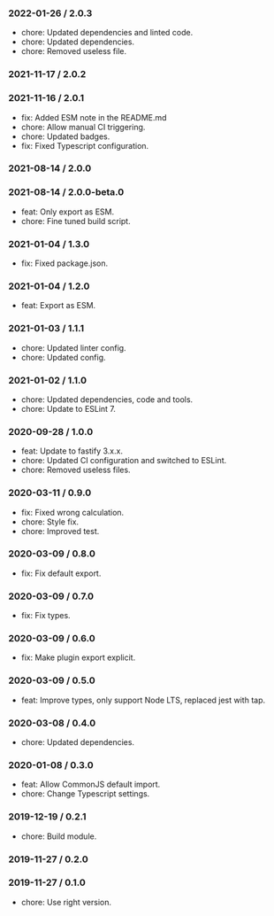 ### 2022-01-26 / 2.0.3

- chore: Updated dependencies and linted code.
- chore: Updated dependencies.
- chore: Removed useless file.

### 2021-11-17 / 2.0.2


### 2021-11-16 / 2.0.1

- fix: Added ESM note in the README.md
- chore: Allow manual CI triggering.
- chore: Updated badges.
- fix: Fixed Typescript configuration.

### 2021-08-14 / 2.0.0


### 2021-08-14 / 2.0.0-beta.0

- feat: Only export as ESM.
- chore: Fine tuned build script.

### 2021-01-04 / 1.3.0

- fix: Fixed package.json.

### 2021-01-04 / 1.2.0

- feat: Export as ESM.

### 2021-01-03 / 1.1.1

- chore: Updated linter config.
- chore: Updated config.

### 2021-01-02 / 1.1.0

- chore: Updated dependencies, code and tools.
- chore: Update to ESLint 7.

### 2020-09-28 / 1.0.0

- feat: Update to fastify 3.x.x.
- chore: Updated CI configuration and switched to ESLint.
- chore: Removed useless files.

### 2020-03-11 / 0.9.0

- fix: Fixed wrong calculation.
- chore: Style fix.
- chore: Improved test.

### 2020-03-09 / 0.8.0

- fix: Fix default export.

### 2020-03-09 / 0.7.0

- fix: Fix types.

### 2020-03-09 / 0.6.0

- fix: Make plugin export explicit.

### 2020-03-09 / 0.5.0

- feat: Improve types, only support Node LTS, replaced jest with tap.

### 2020-03-08 / 0.4.0

- chore: Updated dependencies.

### 2020-01-08 / 0.3.0

- feat: Allow CommonJS default import.
- chore: Change Typescript settings.

### 2019-12-19 / 0.2.1

- chore: Build module.

### 2019-11-27 / 0.2.0


### 2019-11-27 / 0.1.0

- chore: Use right version.

